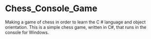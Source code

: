 # Chess_Console_Game
Making a game of chess in order to learn the C # language and object orientation.
This is a simple chess game, written in C#, that runs in the console for Windows.
